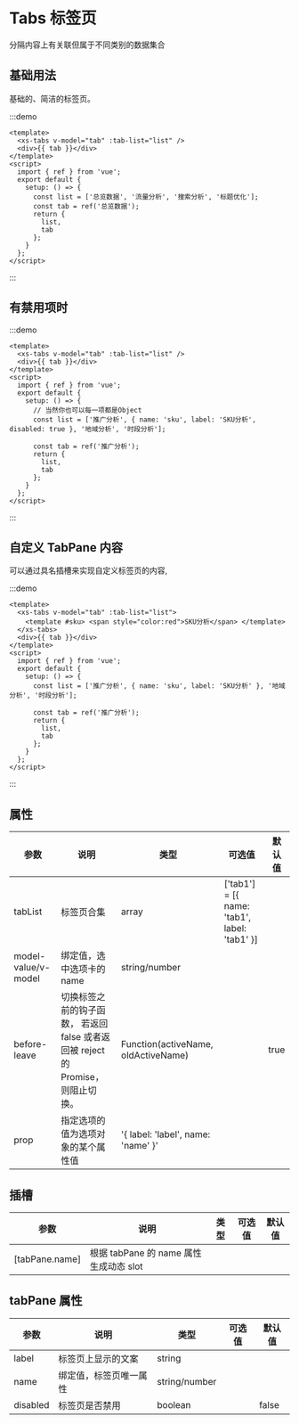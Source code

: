 # Tabs 标签页

分隔内容上有关联但属于不同类别的数据集合

## 基础用法

基础的、简洁的标签页。

:::demo

```vue
<template>
  <xs-tabs v-model="tab" :tab-list="list" />
  <div>{{ tab }}</div>
</template>
<script>
  import { ref } from 'vue';
  export default {
    setup: () => {
      const list = ['总览数据', '流量分析', '搜索分析', '标题优化'];
      const tab = ref('总览数据');
      return {
        list,
        tab
      };
    }
  };
</script>
```

:::

## 有禁用项时

:::demo

```vue
<template>
  <xs-tabs v-model="tab" :tab-list="list" />
  <div>{{ tab }}</div>
</template>
<script>
  import { ref } from 'vue';
  export default {
    setup: () => {
      // 当然你也可以每一项都是Object
      const list = ['推广分析', { name: 'sku', label: 'SKU分析', disabled: true }, '地域分析', '时段分析'];

      const tab = ref('推广分析');
      return {
        list,
        tab
      };
    }
  };
</script>
```

:::

## 自定义 TabPane 内容

可以通过具名插槽来实现自定义标签页的内容,

:::demo

```vue
<template>
  <xs-tabs v-model="tab" :tab-list="list">
    <template #sku> <span style="color:red">SKU分析</span> </template>
  </xs-tabs>
  <div>{{ tab }}</div>
</template>
<script>
  import { ref } from 'vue';
  export default {
    setup: () => {
      const list = ['推广分析', { name: 'sku', label: 'SKU分析' }, '地域分析', '时段分析'];

      const tab = ref('推广分析');
      return {
        list,
        tab
      };
    }
  };
</script>
```

:::

## 属性

| 参数                | 说明                                                                             | 类型                                | 可选值                                       | 默认值 |
| ------------------- | -------------------------------------------------------------------------------- | ----------------------------------- | -------------------------------------------- | ------ |
| tabList             | 标签页合集                                                                       | array                               | ['tab1'] = [{ name: 'tab1', label: 'tab1' }] |        |
| model-value/v-model | 绑定值，选中选项卡的 name                                                        | string/number                       |                                              |        |
| before-leave        | 切换标签之前的钩子函数， 若返回 false 或者返回被 reject 的 Promise，则阻止切换。 | Function(activeName, oldActiveName) |                                              | true   |
| prop                | 指定选项的值为选项对象的某个属性值                                               | '{ label: 'label', name: 'name' }'  |                                              |        |

## 插槽

| 参数           | 说明                                   | 类型 | 可选值 | 默认值 |
| -------------- | -------------------------------------- | ---- | ------ | ------ |
| [tabPane.name] | 根据 tabPane 的 name 属性生成动态 slot |      |        |        |

## tabPane 属性

| 参数     | 说明                   | 类型          | 可选值 | 默认值 |
| -------- | ---------------------- | ------------- | ------ | ------ |
| label    | 标签页上显示的文案     | string        |        |        |
| name     | 绑定值，标签页唯一属性 | string/number |        |        |
| disabled | 标签页是否禁用         | boolean       |        | false  |
